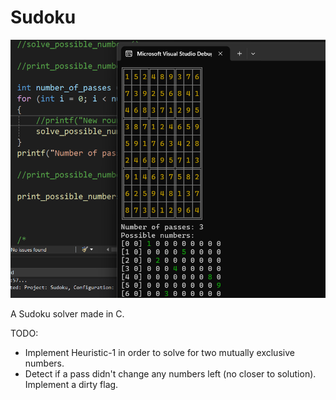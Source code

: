 # Sudoku

![alt text](https://github.com/kimlar/Sudoku/blob/master/Sudoku-preview.png "Sudoku solver")

A Sudoku solver made in C.

TODO:
- Implement Heuristic-1 in order to solve for two mutually exclusive numbers.
- Detect if a pass didn't change any numbers left (no closer to solution). Implement a dirty flag.
